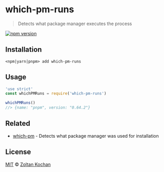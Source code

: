 # which-pm-runs

> Detects what package manager executes the process

[![npm version](https://img.shields.io/npm/v/which-pm-runs.svg)](https://www.npmjs.com/package/which-pm-runs)

## Installation

```
<npm|yarn|pnpm> add which-pm-runs
```

## Usage

```js
'use strict'
const whichPMRuns = require('which-pm-runs')

whichPMRuns()
//> {name: "pnpm", version: "0.64.2"}
```

## Related

* [which-pm](https://github.com/zkochan/packages/tree/master/which-pm) - Detects what package manager was used for installation

## License

[MIT](LICENSE) © [Zoltan Kochan](http://kochan.io)

